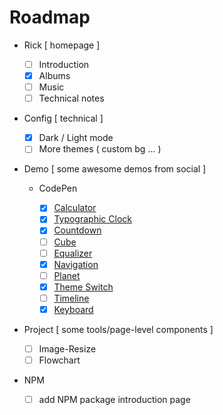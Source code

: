 # Roadmap

- Rick [ homepage ]

  - [ ] Introduction
  - [x] Albums
  - [ ] Music
  - [ ] Technical notes

- Config [ technical ]

  - [x] Dark / Light mode
  - [ ] More themes ( custom bg ... )

- Demo [ some awesome demos from social ]

  - CodePen

    - [x] [Calculator](https://codepen.io/rickyeckhardt/pen/eYNzRQJ)
    - [x] [Typographic Clock](https://codepen.io/graphilla/pen/zEZKpN)
    - [x] [Countdown](https://codepen.io/pbutcher/pen/dzvMzZ)
    - [ ] [Cube](https://codepen.io/bsehovac/pen/EMyWVv)
    - [ ] [Equalizer](https://codepen.io/kunukn/pen/obJEJE)
    - [x] [Navigation](https://codepen.io/katydecorah/pen/nYLbEN)
    - [ ] [Planet](https://codepen.io/piotrkalinowski/pen/yMXomv)
    - [x] [Theme Switch](https://codepen.io/isaaclouzeiro/pen/YzRzmwQ)
    - [ ] [Timeline](https://codepen.io/knyttneve/pen/bgvmma)
    - [x] [Keyboard](https://codepen.io/jkantner/pen/ZEqKgWJ)

- Project [ some tools/page-level components ]

  - [ ] Image-Resize
  - [ ] Flowchart

- NPM

  - [ ] add NPM package introduction page
